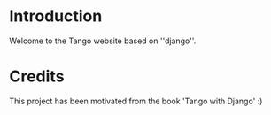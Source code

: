 # Introduction

Welcome to the Tango website based on ''django''.

# Credits

This project has been motivated from the book 'Tango with Django' :)